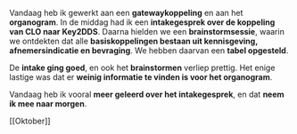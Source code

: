 Vandaag heb ik gewerkt aan een **gatewaykoppeling** en aan het **organogram**. In de middag had ik een **intakegesprek over de koppeling van CLO naar Key2DDS**. Daarna hielden we een **brainstormsessie**, waarin we ontdekten dat alle **basiskoppelingen bestaan uit kennisgeving, afnemersindicatie en bevraging**. We hebben daarvan een **tabel opgesteld**.

De **intake ging goed**, en ook het **brainstormen** verliep prettig. Het enige lastige was dat er **weinig informatie te vinden is voor het organogram**.

Vandaag heb ik vooral **meer geleerd over het intakegesprek**, en dat **neem ik mee naar morgen**.




[[Oktober]]
